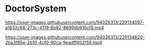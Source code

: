 # DoctorSystem

https://user-images.githubusercontent.com/94026313/229134097-a1832c68-273c-4119-8b92-8699db916cf8.mp4

https://user-images.githubusercontent.com/94026313/229134820-2ba3f85e-2b10-4cf0-90ca-9eadff402f59.mp4
